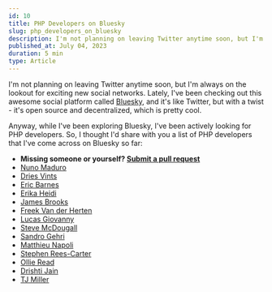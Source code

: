 ```yaml
---
id: 10
title: PHP Developers on Bluesky
slug: php_developers_on_bluesky
description: I'm not planning on leaving Twitter anytime soon, but I'm always on the lookout for exciting new social networks. Lately, I've been checking out this awesome social platform called Bluesky, and it's like Twitter, but with a twist - it's open source and decentralized, which is pretty cool.
published_at: July 04, 2023
duration: 5 min
type: Article
---
```


I'm not planning on leaving Twitter anytime soon, but I'm always on the lookout for exciting new social networks. Lately, I've been checking out this awesome social platform called [Bluesky](https://bsky.app/), and it's like Twitter, but with a twist - it's open source and decentralized, which is pretty cool.

Anyway, while I've been exploring Bluesky, I've been actively looking for PHP developers. So, I thought I'd share with you a list of PHP developers that I've come across on Bluesky so far:

- **Missing someone or yourself? [Submit a pull request](https://github.com/nunomaduro/nunomaduro.com/edit/main/content/posts/10.md)**
- [Nuno Maduro](https://bsky.app/profile/nunomaduro.bsky.social)
- [Dries Vints](https://bsky.app/profile/driesvints.bsky.social)
- [Eric Barnes](https://bsky.app/profile/ericlbarnes.bsky.social)
- [Erika Heidi](https://bsky.app/profile/erikaheidi.bsky.social)
- [James Brooks](https://bsky.app/profile/james.brooks.page)
- [Freek Van der Herten](https://bsky.app/profile/freek.bsky.social)
- [Lucas Giovanny](https://bsky.app/profile/lucasgiovanny.bsky.social)
- [Steve McDougall](https://bsky.app/profile/juststeveking.bsky.social)
- [Sandro Gehri](https://bsky.app/profile/gehrisandro.bsky.social)
- [Matthieu Napoli](https://bsky.app/profile/mnapoli.bsky.social)
- [Stephen Rees-Carter](https://bsky.app/profile/valorin.bsky.social)
- [Ollie Read](https://bsky.app/profile/ollieread.com)
- [Drishti Jain](https://bsky.app/profile/drishtijjain.bsky.social)
- [TJ Miller](https://bsky.app/profile/tjmiller.bsky.social)
